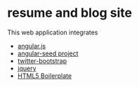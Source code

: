 resume and blog site
========================

This web application integrates

* [angular.js](https://angularjs.org/)
* [angular-seed project](https://github.com/angular/angular-seed)
* [twitter-bootstrap](http://twitter.github.com/bootstrap/getting-started.html#examples)
* [jquery](http://jquery.com/)
* [HTML5 Boilerplate](http://html5boilerplate.com/)
